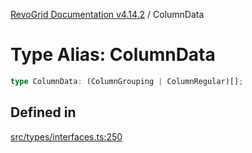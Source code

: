 [RevoGrid Documentation v4.14.2](README.md) / ColumnData

# Type Alias: ColumnData

```ts
type ColumnData: (ColumnGrouping | ColumnRegular)[];
```

## Defined in

[src/types/interfaces.ts:250](https://github.com/revolist/revogrid/blob/29f379095274a66a187c28b49fe0e1fb4170d3ea/src/types/interfaces.ts#L250)
